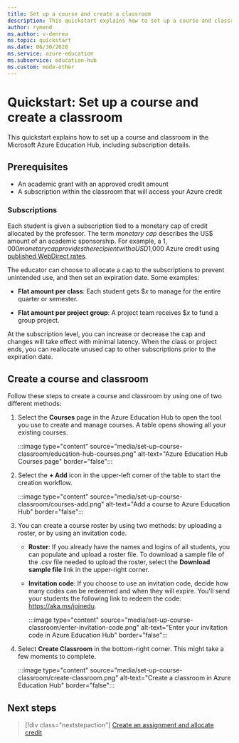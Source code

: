 ```yaml
---
title: Set up a course and create a classroom
description: This quickstart explains how to set up a course and classroom in Azure Education Hub.
author: rymend
ms.author: v-denrea
ms.topic: quickstart
ms.date: 06/30/2020
ms.service: azure-education
ms.subservice: education-hub
ms.custom: mode-other
---
```


# Quickstart: Set up a course and create a classroom

This quickstart explains how to set up a course and classroom in the Microsoft Azure Education Hub, including subscription details.

## Prerequisites

- An academic grant with an approved credit amount
- A subscription within the classroom that will access your Azure credit

### Subscriptions

Each student is given a subscription tied to a monetary cap of credit allocated by the professor. The term *monetary cap* describes the US$ amount of an academic sponsorship. For example, a $1,000 monetary cap provides the recipient with a USD$1,000 Azure credit using [published WebDirect rates](https://azure.microsoft.com/pricing/calculator/).

The educator can choose to allocate a cap to the subscriptions to prevent
unintended use, and then set an expiration date. Some examples:

- **Flat amount per class**: Each student gets $*x* to manage for the entire quarter or
semester.

- **Flat amount per project group**: A project team receives $*x* to fund a group project.

At the subscription level, you can increase or decrease the cap and changes will take effect with
minimal latency. When the class or project ends, you can reallocate unused cap to other subscriptions prior to the expiration date.

## Create a course and classroom

Follow these steps to create a course and classroom by using one of two different methods:

1. Select the **Courses** page in the Azure Education Hub to open the tool you use to create and manage courses. A table opens showing all your existing courses.

    :::image type="content" source="media/set-up-course-classroom/education-hub-courses.png" alt-text="Azure Education Hub Courses page" border="false":::

1. Select the **+ Add** icon in the upper-left corner of the table to start the creation
workflow.

    :::image type="content" source="media/set-up-course-classroom/courses-add.png" alt-text="Add a course to Azure Education Hub" border="false":::

1. You can create a course roster by using two methods: by uploading a roster, or by using an invitation code.
    - **Roster**: If you already have the names and logins of all students, you can populate and upload a roster file. To download a sample file of the .csv file needed to upload the roster, select the **Download sample file** link in the upper-right corner.
    - **Invitation code**: If you choose to use an invitation code, decide how many codes can be redeemed and when they will expire. You'll send your students the following link to redeem the code: https://aka.ms/joinedu.

      :::image type="content" source="media/set-up-course-classroom/enter-invitation-code.png" alt-text="Enter your invitation code in Azure Education Hub" border="false":::

1. Select **Create Classroom** in the bottom-right corner. This might take a few
moments to complete.

   :::image type="content" source="media/set-up-course-classroom/create-classroom.png" alt-text="Create a classroom in Azure Education Hub" border="false":::

## Next steps

> [!div class="nextstepaction"]
> [Create an assignment and allocate credit](create-assignment-allocate-credit.md)

